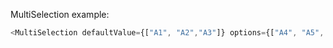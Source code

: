 MultiSelection example:

```js
<MultiSelection defaultValue={["A1", "A2","A3"]} options={["A4", "A5", "A6", "A1", "A2","A3"]} name={'genre'} callback={(first, second) => console.log("ACTION")}/>
```